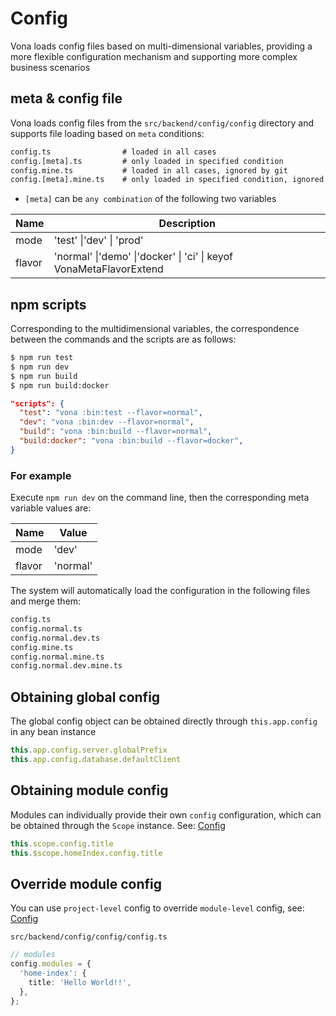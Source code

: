 # Config

Vona loads config files based on multi-dimensional variables, providing a more flexible configuration mechanism and supporting more complex business scenarios

## meta & config file

Vona loads config files from the `src/backend/config/config` directory and supports file loading based on `meta` conditions:

```txt
config.ts                # loaded in all cases
config.[meta].ts         # only loaded in specified condition
config.mine.ts           # loaded in all cases, ignored by git
config.[meta].mine.ts    # only loaded in specified condition, ignored by git
```

- `[meta]` can be `any combination` of the following two variables

| Name    | Description  |
| ------- | ---------- |
| mode    | 'test' \|'dev' \| 'prod' |
| flavor  | 'normal' \|'demo' \|'docker' \| 'ci' \| keyof VonaMetaFlavorExtend  |

## npm scripts

Corresponding to the multidimensional variables, the correspondence between the commands and the scripts are as follows:

```bash
$ npm run test
$ npm run dev
$ npm run build
$ npm run build:docker
```

``` json
"scripts": {
  "test": "vona :bin:test --flavor=normal",
  "dev": "vona :bin:dev --flavor=normal",
  "build": "vona :bin:build --flavor=normal",
  "build:docker": "vona :bin:build --flavor=docker", 
}
```

### For example

Execute `npm run dev` on the command line, then the corresponding meta variable values are:

| Name    | Value         |
| ------- | ------------- |
| mode    | 'dev' |
| flavor  | 'normal'       |

The system will automatically load the configuration in the following files and merge them:

```txt
config.ts
config.normal.ts
config.normal.dev.ts
config.mine.ts
config.normal.mine.ts
config.normal.dev.mine.ts
```

## Obtaining global config

The global config object can be obtained directly through `this.app.config` in any bean instance

```typescript
this.app.config.server.globalPrefix
this.app.config.database.defaultClient
```

## Obtaining module config

Modules can individually provide their own `config` configuration, which can be obtained through the `Scope` instance. See: [Config](../../essentials/scope/config.md)

``` typescript
this.scope.config.title
this.$scope.homeIndex.config.title
```

## Override module config

You can use `project-level` config to override `module-level` config, see: [Config](../../essentials/scope/config.md)

`src/backend/config/config/config.ts`

```typescript
// modules
config.modules = {
  'home-index': {
    title: 'Hello World!!',
  },
};
```

